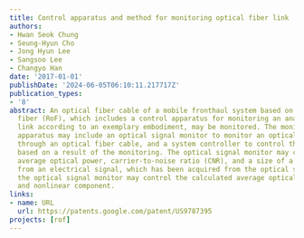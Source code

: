 ```yaml
---
title: Control apparatus and method for monitoring optical fiber link
authors:
- Hwan Seok Chung
- Seung-Hyun Cho
- Jong Hyun Lee
- Sangsoo Lee
- Changyo Han
date: '2017-01-01'
publishDate: '2024-06-05T06:10:11.217717Z'
publication_types:
- '8'
abstract: An optical fiber cable of a mobile fronthaul system based on a radio over
  fiber (RoF), which includes a control apparatus for monitoring an analog optical
  link according to an exemplary embodiment, may be monitored. The monitoring control
  apparatus may include an optical signal monitor to monitor an optical signal passing
  through an optical fiber cable, and a system controller to control the optical signal
  based on a result of the monitoring. The optical signal monitor may calculate an
  average optical power, carrier-to-noise ratio (CNR), and a size of a nonlinear component
  from an electrical signal, which has been acquired from the optical signal. Then,
  the optical signal monitor may control the calculated average optical power, CNR,
  and nonlinear component.
links:
- name: URL
  url: https://patents.google.com/patent/US9787395
projects: [rof]
---
```

